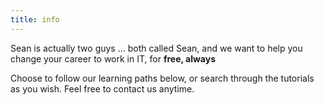 ```yaml
---
title: info
---
```


Sean is actually two guys ... both called Sean, and we want to help you change your career to work in IT, for **free, always**

Choose to follow our learning paths below, or search through the tutorials as you wish. Feel free to contact us anytime.
